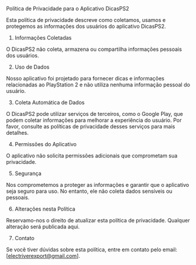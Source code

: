 Política de Privacidade para o Aplicativo DicasPS2

Esta política de privacidade descreve como coletamos, usamos e protegemos as informações dos usuários do aplicativo DicasPS2.

1. Informações Coletadas

O DicasPS2 não coleta, armazena ou compartilha informações pessoais dos usuários.

2. Uso de Dados

Nosso aplicativo foi projetado para fornecer dicas e informações relacionadas ao PlayStation 2 e não utiliza nenhuma informação pessoal do usuário.

3. Coleta Automática de Dados

O DicasPS2 pode utilizar serviços de terceiros, como o Google Play, que podem coletar informações para melhorar a experiência do usuário. Por favor, consulte as políticas de privacidade desses serviços para mais detalhes.

4. Permissões do Aplicativo

O aplicativo não solicita permissões adicionais que comprometam sua privacidade.

5. Segurança

Nos comprometemos a proteger as informações e garantir que o aplicativo seja seguro para uso. No entanto, ele não coleta dados sensíveis ou pessoais.

6. Alterações nesta Política

Reservamo-nos o direito de atualizar esta política de privacidade. Qualquer alteração será publicada aqui.

7. Contato

Se você tiver dúvidas sobre esta política, entre em contato pelo email: [electriverexport@gmail.com].

